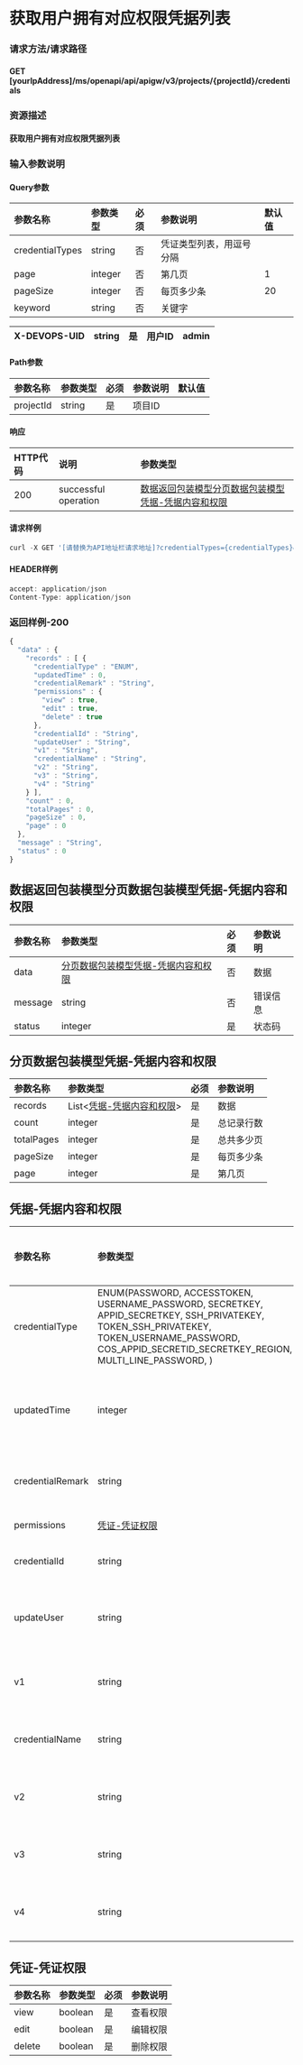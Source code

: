 # 获取用户拥有对应权限凭据列表

### 请求方法/请求路径

#### GET  \[yourIpAddress\]/ms/openapi/api/apigw/v3/projects/{projectId}/credentials

### 资源描述

#### 获取用户拥有对应权限凭据列表

### 输入参数说明

#### Query参数

| 参数名称 | 参数类型 | 必须 | 参数说明 | 默认值 |
| :--- | :--- | :--- | :--- | :--- |
| credentialTypes | string | 否 | 凭证类型列表，用逗号分隔 |  |
| page | integer | 否 | 第几页 | 1 |
| pageSize | integer | 否 | 每页多少条 | 20 |
| keyword | string | 否 | 关键字 |  |

| X-DEVOPS-UID | string | 是 | 用户ID | admin |
| :--- | :--- | :--- | :--- | :--- |


#### Path参数

| 参数名称 | 参数类型 | 必须 | 参数说明 | 默认值 |
| :--- | :--- | :--- | :--- | :--- |
| projectId | string | 是 | 项目ID |  |

#### 响应

| HTTP代码 | 说明 | 参数类型 |
| :--- | :--- | :--- |
| 200 | successful operation | [数据返回包装模型分页数据包装模型凭据-凭据内容和权限](obtain-the-list-of-credentials-that-the-user-has-corresponding-permissions.md) |

#### 请求样例

```javascript
curl -X GET '[请替换为API地址栏请求地址]?credentialTypes={credentialTypes}&amp;page={page}&amp;pageSize={pageSize}&amp;keyword={keyword}'
```

#### HEADER样例

```javascript
accept: application/json
Content-Type: application/json
```

### 返回样例-200

```javascript
{
  "data" : {
    "records" : [ {
      "credentialType" : "ENUM",
      "updatedTime" : 0,
      "credentialRemark" : "String",
      "permissions" : {
        "view" : true,
        "edit" : true,
        "delete" : true
      },
      "credentialId" : "String",
      "updateUser" : "String",
      "v1" : "String",
      "credentialName" : "String",
      "v2" : "String",
      "v3" : "String",
      "v4" : "String"
    } ],
    "count" : 0,
    "totalPages" : 0,
    "pageSize" : 0,
    "page" : 0
  },
  "message" : "String",
  "status" : 0
}
```

## 数据返回包装模型分页数据包装模型凭据-凭据内容和权限

| 参数名称 | 参数类型 | 必须 | 参数说明 |
| :--- | :--- | :--- | :--- |
| data | [分页数据包装模型凭据-凭据内容和权限](obtain-the-list-of-credentials-that-the-user-has-corresponding-permissions.md) | 否 | 数据 |
| message | string | 否 | 错误信息 |
| status | integer | 是 | 状态码 |

## 分页数据包装模型凭据-凭据内容和权限

| 参数名称 | 参数类型 | 必须 | 参数说明 |
| :--- | :--- | :--- | :--- |
| records | List&lt;[凭据-凭据内容和权限](obtain-the-list-of-credentials-that-the-user-has-corresponding-permissions.md)&gt; | 是 | 数据 |
| count | integer | 是 | 总记录行数 |
| totalPages | integer | 是 | 总共多少页 |
| pageSize | integer | 是 | 每页多少条 |
| page | integer | 是 | 第几页 |

## 凭据-凭据内容和权限

| 参数名称 | 参数类型 | 必须 | 参数说明 |
| :--- | :--- | :--- | :--- |
| credentialType | ENUM\(PASSWORD, ACCESSTOKEN, USERNAME\_PASSWORD, SECRETKEY, APPID\_SECRETKEY, SSH\_PRIVATEKEY, TOKEN\_SSH\_PRIVATEKEY, TOKEN\_USERNAME\_PASSWORD, COS\_APPID\_SECRETID\_SECRETKEY\_REGION, MULTI\_LINE\_PASSWORD, \) | 是 | 凭据类型 |
| updatedTime | integer | 是 | 最后更新时间 |
| credentialRemark | string | 否 | 凭据描述 |
| permissions | [凭证-凭证权限](obtain-the-list-of-credentials-that-the-user-has-corresponding-permissions.md) | 是 | 权限 |
| credentialId | string | 是 | 凭据ID |
| updateUser | string | 是 | 最后更新者 |
| v1 | string | 是 | 凭据内容 |
| credentialName | string | 是 | 凭据名称 |
| v2 | string | 是 | 凭据内容 |
| v3 | string | 是 | 凭据内容 |
| v4 | string | 是 | 凭据内容 |

## 凭证-凭证权限

| 参数名称 | 参数类型 | 必须 | 参数说明 |
| :--- | :--- | :--- | :--- |
| view | boolean | 是 | 查看权限 |
| edit | boolean | 是 | 编辑权限 |
| delete | boolean | 是 | 删除权限 |

